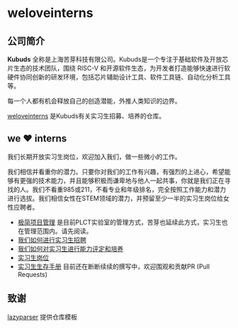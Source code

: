 # weloveinterns

## 公司简介

**Kubuds** 全称是上海苦芽科技有限公司。Kubuds是一个专注于基础软件及开放芯片生态的技术团队，围绕 RISC-V 和开源软件生态，为开发者打造能够快速进行软硬件协同创新的研发环境，包括芯片辅助设计工具、软件工具链、自动化分析工具等。

每一个人都有机会释放自己的创造潜能，外推人类知识的边界。

[weloveinterns](https://github.com/kubuds/weloveinterns) 是Kubuds有关实习生招募、培养的仓库。


## we ❤️ interns

我们长期开放实习生岗位，欢迎加入我们，做一些微小的工作。

我们相信并看重你的潜力。只要你对我们的工作有兴趣，有强烈的上进心，希望能够有更强的技术能力，并且能够积极而谦卑地与他人一起共事，你就是我们正在寻找的人。我们不看重985或211，不看专业和年级排名，完全按照工作能力和潜力进行选拔。我们相信女性在STEM领域的潜力，并预留至少一半的实习生岗位给女性应聘者。

- [极简项目管理](https://github.com/lazyparser/minimalist-team-leader) 是目前PLCT实验室的管理方式，苦芽也延续此方式，实习生也在管理范围内。请先阅读。
- [我们如何进行实习生招聘](how-do-we-interview-interns.md)
- [我们如何对实习生进行能力评定和培养](how-do-we-rank-interns.md)
- [实习生岗位](open-internships.md)
- [实习生生存手册](https://github.com/lazyparser/survivial-manual-for-interns) 目前还在断断续续的撰写中，欢迎围观和贡献PR (Pull Requests)

## 致谢  
[lazyparser](https://github.com/lazyparser) 提供仓库模板
